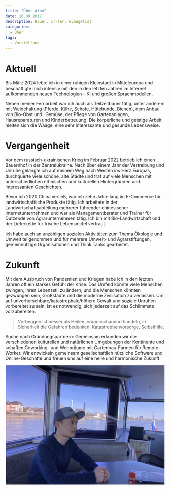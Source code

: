 ```yaml
---
title: "Über Atom"
date: 16.09.2017
description: Bauer, IT-ler, Evangelist
categories:
  - Über
tags:
  - Vorstellung
---
```



# **Aktuell**

Bis März 2024 lebte ich in einer ruhigen Kleinstadt in Mitteleuropa und beschäftigte mich intensiv mit den in den letzten Jahren im Internet aufkommenden neuen Technologien – KI und großen Sprachmodellen.

Neben meiner Fernarbeit war ich auch als Teilzeitbauer tätig, unter anderem mit Weidehaltung (Pferde, Kühe, Schafe, Hütehunde, Bienen), dem Anbau von Bio-Obst und -Gemüse, der Pflege von Gartenanlagen, Hausreparaturen und Kinderbetreuung.  Die körperliche und geistige Arbeit hielten sich die Waage, eine sehr interessante und gesunde Lebensweise.


# **Vergangenheit**

Vor dem russisch-ukrainischen Krieg im Februar 2022 betrieb ich einen Bauernhof in der Zentralukraine. Nach über einem Jahr der Vertreibung und Unruhe gelangte ich auf meinem Weg nach Westen ins Herz Europas, durchquerte viele schöne, alte Städte und traf auf viele Menschen mit unterschiedlichen ethnischen und kulturellen Hintergründen und interessanten Geschichten.

Bevor ich 2020 China verließ, war ich zehn Jahre lang im E-Commerce für landwirtschaftliche Produkte tätig. Ich arbeitete in der Landwirtschaftsabteilung mehrerer führender chinesischer Internetunternehmen und war als Managementberater und Trainer für Dutzende von Agrarunternehmen tätig. Ich bin mit Bio-Landwirtschaft und der Lieferkette für frische Lebensmittel vertraut.

Ich habe auch an unzähligen sozialen Aktivitäten zum Thema Ökologie und Umwelt teilgenommen und für mehrere Umwelt- und Agrarstiftungen, gemeinnützige Organisationen und Think Tanks gearbeitet.


# **Zukunft**

Mit dem Ausbruch von Pandemien und Kriegen habe ich in den letzten Jahren oft ein starkes Gefühl der Krise. Das Umfeld könnte viele Menschen zwingen, ihren Lebensstil zu ändern, und die Menschen könnten gezwungen sein, Großstädte und die moderne Zivilisation zu verlassen. Um auf unvorhersehbare/katastrophale/höhere Gewalt und soziale Unruhen vorbereitet zu sein, ist es notwendig, sich jederzeit auf das Schlimmste vorzubereiten:

> Vorbeugen ist besser als Heilen, vorausschauend handeln, in Sicherheit die Gefahren bedenken, Katastrophenvorsorge, Selbsthilfe.


Suche nach Gründungspartnern: Gemeinsam erkunden wir die verschiedenen kulturellen und natürlichen Umgebungen der Kontinente und schaffen Coworking- und Wohnräume mit Gartenbau-Farmen für Remote-Worker.  Wir entwickeln gemeinsam gesellschaftlich nützliche Software und Online-Geschäfte und freuen uns auf eine helle und harmonische Zukunft.


<center><img src="/images/atom-s.jpg" width="500" alt="Foto: Rheinschifffahrt April 2022"></center>
